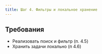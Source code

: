 ```yaml
---
title: Шаг 4. Фильтры и локальное хранение
---
```

## Требования
- Реализовать поиск и фильтр (п. 4.5)
- Хранить задачи локально (п 4.6)